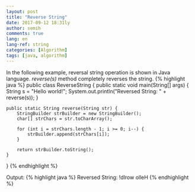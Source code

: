 ```yaml
---
layout: post
title: "Reverse String"
date: 2017-09-12 18:31ly
author: semih
comments: true
lang: en
lang-ref: string
categories: [Algorithm]
tags: [java, algorithm]
---
```

In the following example, reversal string operation is shown in Java language. *reverse(s)* method completely reverses the string.
{% highlight java %}
public class ReverseString {
	public static void main(String[] args) {
		String s = "Hello world!";
		System.out.println("Reversed String: " + reverse(s));
	}

	public static String reverse(String str) {
        StringBuilder strBuilder = new StringBuilder();
        char[] strChars = str.toCharArray();

        for (int i = strChars.length - 1; i >= 0; i--) {
            strBuilder.append(strChars[i]);
        }

        return strBuilder.toString();
    }
}
{% endhighlight %}

Output:
{% highlight java %}
Reversed String: !dlrow olleH
{% endhighlight %}
